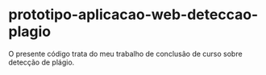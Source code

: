 # prototipo-aplicacao-web-deteccao-plagio
O presente código trata do meu trabalho de conclusão de curso sobre detecção de plágio.
